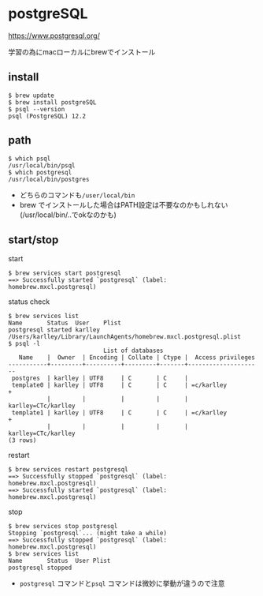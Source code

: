 # postgreSQL

https://www.postgresql.org/

学習の為にmacローカルにbrewでインストール

## install

```
$ brew update
$ brew install postgreSQL
$ psql --version
psql (PostgreSQL) 12.2
```

## path

```
$ which psql
/usr/local/bin/psql
$ which postgresql
/usr/local/bin/postgres
```
- どちらのコマンドも`/user/local/bin` 
- brew でインストールした場合はPATH設定は不要なのかもしれない
(/usr/local/bin/..でokなのかも)

## start/stop

start

```
$ brew services start postgresql
==> Successfully started `postgresql` (label: homebrew.mxcl.postgresql)
```

status check

```
$ brew services list
Name       Status  User    Plist
postgresql started karlley /Users/karlley/Library/LaunchAgents/homebrew.mxcl.postgresql.plist
$ psql -l
                           List of databases
   Name    |  Owner  | Encoding | Collate | Ctype |  Access privileges
-----------+---------+----------+---------+-------+---------------------
 postgres  | karlley | UTF8     | C       | C     |
 template0 | karlley | UTF8     | C       | C     | =c/karlley         +
           |         |          |         |       | karlley=CTc/karlley
 template1 | karlley | UTF8     | C       | C     | =c/karlley         +
           |         |          |         |       | karlley=CTc/karlley
(3 rows)
```

restart

```
$ brew services restart postgresql
==> Successfully stopped `postgresql` (label: homebrew.mxcl.postgresql)
==> Successfully started `postgresql` (label: homebrew.mxcl.postgresql)
```

stop

```
$ brew services stop postgresql
Stopping `postgresql`... (might take a while)
==> Successfully stopped `postgresql` (label: homebrew.mxcl.postgresql)
$ brew services list
Name       Status  User Plist
postgresql stopped
```

- `postgresql` コマンドと`psql` コマンドは微妙に挙動が違うので注意